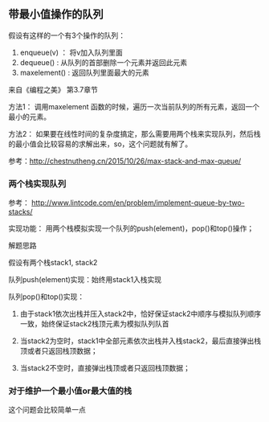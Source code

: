 ## 带最小值操作的队列

假设有这样的一个有3个操作的队列：
1. enqueue(v) ： 将v加入队列里面
2. dequeue()  :  从队列的首部删除一个元素并返回此元素
3. maxelement() : 返回队列里面最大的元素

来自《编程之美》 第3.7章节


方法1：
调用maxelement 函数的时候，遍历一次当前队列的所有元素，返回一个最小的元素。

方法2：
如果要在线性时间的复杂度搞定，那么需要用两个栈来实现队列，然后栈的最小值会比较容易的求解出来，so，这个问题就有解了。

参考：http://chestnutheng.cn/2015/10/26/max-stack-and-max-queue/

### 两个栈实现队列
参考： 
http://www.lintcode.com/en/problem/implement-queue-by-two-stacks/

实现功能：
用两个栈模拟实现一个队列的push(element)，pop()和top()操作；

解题思路

假设有两个栈stack1, stack2

队列push(element)实现：始终用stack1入栈实现

队列pop()和top()实现：
1. 由于stack1依次出栈并压入stack2中，恰好保证stack2中顺序与模拟队列顺序一致，始终保证stack2栈顶元素为模拟队列队首

2. 当stack2为空时，stack1中全部元素依次出栈并入栈stack2，最后直接弹出栈顶或者只返回栈顶数据；
3. 当stack2不空时，直接弹出栈顶或者只返回栈顶数据；

### 对于维护一个最小值or最大值的栈 
这个问题会比较简单一点
